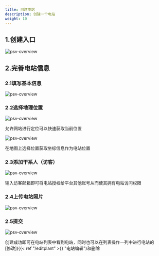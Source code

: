 ```yaml
---
title: 创建电站
description: 创建一个电站
weight: 10
---
```


## 1.创建入口

![psv-overview](/../../zh/photo/docs/add-plant/add-plant.png)

## 2.完善电站信息

### 2.1填写基本信息

![psv-overview](/../../zh/photo/docs/add-plant/add-plant1.png)

### 2.2选择地理位置

![psv-overview](/../../zh/photo/docs/add-plant/location.png)

允许网站进行定位可以快速获取当前位置

![psv-overview](/../../zh/photo/docs/add-plant/add-plant2.png)

在地图上选择位置获取坐标信息作为电站位置

### 2.3添加干系人（访客）

![psv-overview](/../../zh/photo/docs/add-plant/add-plant3.png)

输入访客邮箱即可将电站授权给平台其他账号从而使其拥有电站访问权限

### 2.4上传电站照片

![psv-overview](/../../zh/photo/docs/add-plant/add-plant4.png)

### 2.5提交

![psv-overview](/../../zh/photo/docs/add-plant/add-plant5.png)

创建成功即可在电站列表中看到电站，同时也可以在列表操作一列中进行电站的[修改]({{< ref "/editplant" >}} "电站编辑")和删除
